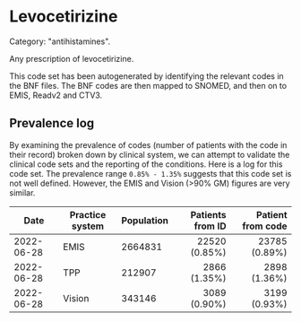 # Levocetirizine

Category: "antihistamines".

Any prescription of levocetirizine.

This code set has been autogenerated by identifying the relevant codes in the BNF files. The BNF codes are then mapped to SNOMED, and then on to EMIS, Readv2 and CTV3.

## Prevalence log

By examining the prevalence of codes (number of patients with the code in their record) broken down by clinical system, we can attempt to validate the clinical code sets and the reporting of the conditions. Here is a log for this code set. The prevalence range `0.85% - 1.35%` suggests that this code set is not well defined. However, the EMIS and Vision (>90% GM) figures are very similar.

| Date       | Practice system | Population | Patients from ID | Patient from code |
| ---------- | --------------- | ---------- | ---------------: | ----------------: |
| 2022-06-28 | EMIS            | 2664831    |    22520 (0.85%) |     23785 (0.89%) |
| 2022-06-28 | TPP             | 212907     |     2866 (1.35%) |      2898 (1.36%) |
| 2022-06-28 | Vision          | 343146     |     3089 (0.90%) |      3199 (0.93%) |
